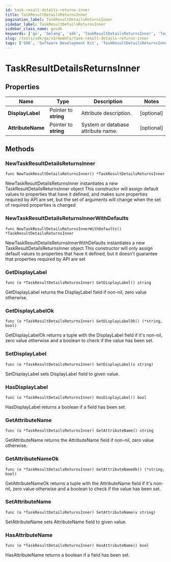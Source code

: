 ```yaml
---
id: task-result-details-returns-inner
title: TaskResultDetailsReturnsInner
pagination_label: TaskResultDetailsReturnsInner
sidebar_label: TaskResultDetailsReturnsInner
sidebar_class_name: gosdk
keywords: ['go', 'Golang', 'sdk', 'TaskResultDetailsReturnsInner', 'TaskResultDetailsReturnsInner'] 
slug: /tools/sdk/go/v3/models/task-result-details-returns-inner
tags: ['SDK', 'Software Development Kit', 'TaskResultDetailsReturnsInner', 'TaskResultDetailsReturnsInner']
---
```


# TaskResultDetailsReturnsInner

## Properties

Name | Type | Description | Notes
------------ | ------------- | ------------- | -------------
**DisplayLabel** | Pointer to **string** | Attribute description. | [optional] 
**AttributeName** | Pointer to **string** | System or database attribute name. | [optional] 

## Methods

### NewTaskResultDetailsReturnsInner

`func NewTaskResultDetailsReturnsInner() *TaskResultDetailsReturnsInner`

NewTaskResultDetailsReturnsInner instantiates a new TaskResultDetailsReturnsInner object
This constructor will assign default values to properties that have it defined,
and makes sure properties required by API are set, but the set of arguments
will change when the set of required properties is changed

### NewTaskResultDetailsReturnsInnerWithDefaults

`func NewTaskResultDetailsReturnsInnerWithDefaults() *TaskResultDetailsReturnsInner`

NewTaskResultDetailsReturnsInnerWithDefaults instantiates a new TaskResultDetailsReturnsInner object
This constructor will only assign default values to properties that have it defined,
but it doesn't guarantee that properties required by API are set

### GetDisplayLabel

`func (o *TaskResultDetailsReturnsInner) GetDisplayLabel() string`

GetDisplayLabel returns the DisplayLabel field if non-nil, zero value otherwise.

### GetDisplayLabelOk

`func (o *TaskResultDetailsReturnsInner) GetDisplayLabelOk() (*string, bool)`

GetDisplayLabelOk returns a tuple with the DisplayLabel field if it's non-nil, zero value otherwise
and a boolean to check if the value has been set.

### SetDisplayLabel

`func (o *TaskResultDetailsReturnsInner) SetDisplayLabel(v string)`

SetDisplayLabel sets DisplayLabel field to given value.

### HasDisplayLabel

`func (o *TaskResultDetailsReturnsInner) HasDisplayLabel() bool`

HasDisplayLabel returns a boolean if a field has been set.

### GetAttributeName

`func (o *TaskResultDetailsReturnsInner) GetAttributeName() string`

GetAttributeName returns the AttributeName field if non-nil, zero value otherwise.

### GetAttributeNameOk

`func (o *TaskResultDetailsReturnsInner) GetAttributeNameOk() (*string, bool)`

GetAttributeNameOk returns a tuple with the AttributeName field if it's non-nil, zero value otherwise
and a boolean to check if the value has been set.

### SetAttributeName

`func (o *TaskResultDetailsReturnsInner) SetAttributeName(v string)`

SetAttributeName sets AttributeName field to given value.

### HasAttributeName

`func (o *TaskResultDetailsReturnsInner) HasAttributeName() bool`

HasAttributeName returns a boolean if a field has been set.


